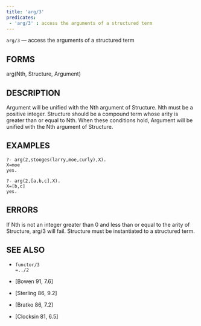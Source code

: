 ```yaml
---
title: 'arg/3'
predicates:
 - 'arg/3' : access the arguments of a structured term
---
```

`arg/3` — access the arguments of a structured term


## FORMS

arg(Nth, Structure, Argument)


## DESCRIPTION

Argument will be unified with the Nth argument of Structure. Nth must be a positive integer. Structure should be a compound term whose arity is greater than or equal to Nth. When these conditions hold, Argument will be unified with the Nth argument of Structure.


## EXAMPLES

```
?- arg(2,stooges(larry,moe,curly),X).
X=moe
yes.
```

```
?- arg(2,[a,b,c],X).
X=[b,c]
yes.
```


## ERRORS

If Nth is not an integer greater than 0 and less than or equal to the arity of Structure, arg/3 will fail. Structure must be instantiated to a structured term.


## SEE ALSO

- `functor/3`  
`=../2`

- [Bowen 91, 7.6]
- [Sterling 86, 9.2]
- [Bratko 86, 7.2]
- [Clocksin 81, 6.5]


